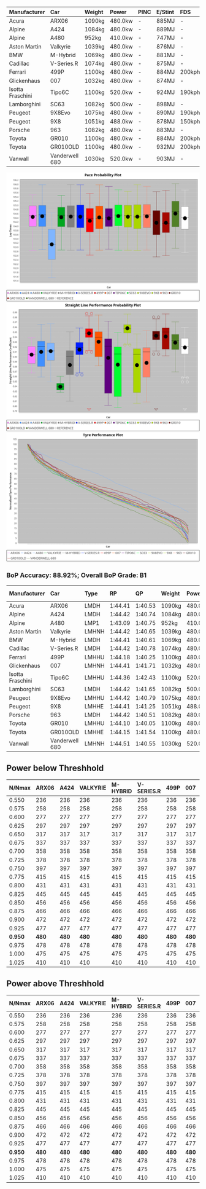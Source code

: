 | Manufacturer     | Car            | Weight | Power   | PINC    | E/Stint | FDS     |
|:-|:-|:-|:-|:-|:-|:-|
| Acura            | ARX06          | 1090kg | 480.0kw |    -    | 885MJ   |    -    |
| Alpine           | A424           | 1084kg | 480.0kw |    -    | 889MJ   |    -    |
| Alpine           | A480           | 952kg  | 410.0kw |    -    | 747MJ   |    -    |
| Aston Martin     | Valkyrie       | 1039kg | 480.0kw |    -    | 876MJ   |    -    |
| BMW              | M-Hybrid       | 1069kg | 480.0kw |    -    | 881MJ   |    -    |
| Cadillac         | V-Series.R     | 1074kg | 480.0kw |    -    | 875MJ   |    -    |
| Ferrari          | 499P           | 1100kg | 480.0kw |    -    | 884MJ   | 200kph  |
| Glickenhaus      | 007            | 1032kg | 480.0kw |    -    | 874MJ   |    -    |
| Isotta Fraschini | Tipo6C         | 1100kg | 520.0kw |    -    | 924MJ   | 190kph  |
| Lamborghini      | SC63           | 1082kg | 500.0kw |    -    | 898MJ   |    -    |
| Peugeot          | 9X8Evo         | 1075kg | 480.0kw |    -    | 890MJ   | 190kph  |
| Peugeot          | 9X8            | 1051kg | 488.0kw |    -    | 878MJ   | 150kph  |
| Porsche          | 963            | 1082kg | 480.0kw |    -    | 883MJ   |    -    |
| Toyota           | GR010          | 1100kg | 480.0kw |    -    | 884MJ   | 200kph  |
| Toyota           | GR010OLD       | 1100kg | 480.0kw |    -    | 932MJ   | 200kph  |
| Vanwall          | Vanderwell 680 | 1030kg | 520.0kw |    -    | 903MJ   |    -    |

![PACECHART](./IMG/AUTO.png)
![STRAIGHTLINEPERFORMANCECHART](./IMG/AUTO_sp.png)
![TYREPERFORMANCECHART](./IMG/AUTO_tw.png)

### BoP Accuracy: 88.92%; Overall BoP Grade: B1
| Manufacturer     | Car            | Type  | RP      | QP      | Weight | Power¹  | Threshhold | PINC    | Power²   | E/Stint | AVG Vmax  | FDS     | RDLC | L/Stint | BOP-Grade | Model Accuracy | Model Points | Match%  | SimDiff |
|:-|:-|:-|:-|:-|:-|:-|:-|:-|:-|:-|:-|:-|:-|:-|:-|:-|:-|:-|:-|
| Acura            | ARX06          | LMDH  | 1:44.41 | 1:40.53 | 1090kg | 480.0kw | 0.0kph     |    -    | 480.00kw |  885MJ  | 296.99kph |    -    | 0.99 | 33      | +A2       | 100.00%        | 996          | 91.96%  | #       |
| Alpine           | A424           | LMDH  | 1:44.42 | 1:40.74 | 1084kg | 480.0kw | 0.0kph     |    -    | 480.00kw |  889MJ  | 298.21kph |    -    | 0.99 | 33      | +A2       | 99.58%         | 1429         | 93.61%  | +0.66   |
| Alpine           | A480           | LMP1  | 1:43.09 | 1:40.75 |  952kg | 410.0kw | 0.0kph     |    -    | 410.00kw |  747MJ  | 298.78kph |    -    | 0.98 | 31      | -Ω1       | 94.94%         | 1689         | 41.27%  | #       |
| Aston Martin     | Valkyrie       | LMHNH | 1:44.42 | 1:40.65 | 1039kg | 480.0kw | 0.0kph     |    -    | 480.00kw |  876MJ  | 288.61kph |    -    | 1.05 | 33      | +C2       | 100.00%        | 247          | 74.02%  | +0.61   |
| BMW              | M-Hybrid       | LMDH  | 1:44.41 | 1:40.61 | 1069kg | 480.0kw | 0.0kph     |    -    | 480.00kw |  881MJ  | 294.57kph |    -    | 1.01 | 33      | ~A1       | 99.97%         | 2912         | 100.00% | +0.40   |
| Cadillac         | V-Series.R     | LMDH  | 1:44.42 | 1:40.78 | 1074kg | 480.0kw | 0.0kph     |    -    | 480.00kw |  875MJ  | 297.85kph |    -    | 1.00 | 33      | +B1       | 99.49%         | 5225         | 89.82%  | +0.96   |
| Ferrari          | 499P           | LMHHU | 1:44.18 | 1:40.25 | 1100kg | 480.0kw | 0.0kph     |    -    | 480.00kw |  884MJ  | 302.36kph | 200kph  | 1.00 | 33      | -A2       | 100.00%        | 5378         | 93.06%  | +0.83   |
| Glickenhaus      | 007            | LMHNH | 1:44.41 | 1:41.71 | 1032kg | 480.0kw | 0.0kph     |    -    | 480.00kw |  874MJ  | 304.25kph |    -    | 0.96 | 33      | +A2       | 93.90%         | 2170         | 91.87%  | #       |
| Isotta Fraschini | Tipo6C         | LMHHU | 1:44.36 | 1:42.43 | 1100kg | 520.0kw | 0.0kph     |    -    | 520.00kw |  924MJ  | 299.75kph | 190kph  | 1.03 | 33      | +C1       | 100.00%        | 132          | 78.46%  | -0.69   |
| Lamborghini      | SC63           | LMDH  | 1:44.42 | 1:41.65 | 1082kg | 500.0kw | 0.0kph     |    -    | 500.00kw |  898MJ  | 296.20kph |    -    | 1.02 | 33      | ~A1       | 100.00%        | 784          | 99.18%  | -0.48   |
| Peugeot          | 9X8Evo         | LMHHU | 1:44.42 | 1:40.79 | 1075kg | 480.0kw | 0.0kph     |    -    | 480.00kw |  890MJ  | 306.06kph | 190kph  | 0.99 | 33      | ~A1       | 100.00%        | 1459         | 95.47%  | +0.95   |
| Peugeot          | 9X8            | LMHHE | 1:44.41 | 1:41.25 | 1051kg | 488.0kw | 0.0kph     |    -    | 488.00kw |  878MJ  | 296.31kph | 150kph  | 1.03 | 33      | +A2       | 99.18%         | 4817         | 91.97%  | -0.28   |
| Porsche          | 963            | LMDH  | 1:44.42 | 1:40.51 | 1082kg | 480.0kw | 0.0kph     |    -    | 480.00kw |  883MJ  | 294.63kph |    -    | 1.00 | 33      | ~A1       | 99.92%         | 14207        | 100.00% | +0.70   |
| Toyota           | GR010          | LMHHU | 1:44.10 | 1:40.05 | 1100kg | 480.0kw | 0.0kph     |    -    | 480.00kw |  884MJ  | 300.76kph | 200kph  | 1.00 | 33      | -A2       | 99.86%         | 4280         | 92.97%  | +1.02   |
| Toyota           | GR010OLD       | LMHHE | 1:44.15 | 1:41.54 | 1100kg | 480.0kw | 0.0kph     |    -    | 480.00kw |  932MJ  | 302.48kph | 200kph  | 1.00 | 33      | +B1       | 99.46%         | 925          | 89.03%  | #       |
| Vanwall          | Vanderwell 680 | LMHNH | 1:44.51 | 1:40.55 | 1030kg | 520.0kw | 0.0kph     |    -    | 520.00kw |  903MJ  | 308.45kph |    -    | 1.01 | 33      | ~A1       | 95.82%         | 642          | 100.00% | #       |

## Power below Threshhold
| N/Nmax    | ARX06   | A424    | VALKYRIE | M-HYBRID | V-SERIES.R | 499P    | 007     | TIPO6C  | SC63    | 9X8EVO  | 9X8     | 963     | GR010   | GR010OLD | VANDERWELL 680 | ​     | RPM      | A480    |
|:-|:-|:-|:-|:-|:-|:-|:-|:-|:-|:-|:-|:-|:-|:-|:-|:-|:-|:-|
|  0.550    |  236    |  236    |  236     |  236     |  236       |  236    |  236    |  256    |  246    |  236    |  240    |  236    |  236    |  236     |  256           |  ​    |   --     |   -     |
|  0.575    |  258    |  258    |  258     |  258     |  258       |  258    |  258    |  279    |  269    |  258    |  262    |  258    |  258    |  258     |  279           |  ​    |   --     |   -     |
|  0.600    |  277    |  277    |  277     |  277     |  277       |  277    |  277    |  300    |  289    |  277    |  282    |  277    |  277    |  277     |  300           |  ​    |   --     |   -     |
|  0.625    |  297    |  297    |  297     |  297     |  297       |  297    |  297    |  322    |  309    |  297    |  302    |  297    |  297    |  297     |  322           |  ​    |   --     |   -     |
|  0.650    |  317    |  317    |  317     |  317     |  317       |  317    |  317    |  343    |  330    |  317    |  322    |  317    |  317    |  317     |  343           |  ​    |   --     |   -     |
|  0.675    |  337    |  337    |  337     |  337     |  337       |  337    |  337    |  365    |  351    |  337    |  343    |  337    |  337    |  337     |  365           |  ​    |   --     |   -     |
|  0.700    |  358    |  358    |  358     |  358     |  358       |  358    |  358    |  387    |  372    |  358    |  364    |  358    |  358    |  358     |  387           |  ​    |   --     |   -     |
|  0.725    |  378    |  378    |  378     |  378     |  378       |  378    |  378    |  409    |  393    |  378    |  384    |  378    |  378    |  378     |  409           |  ​    |   --     |   -     |
|  0.750    |  397    |  397    |  397     |  397     |  397       |  397    |  397    |  430    |  413    |  397    |  403    |  397    |  397    |  397     |  430           |  ​    |   --     |   -     |
|  0.775    |  415    |  415    |  415     |  415     |  415       |  415    |  415    |  449    |  432    |  415    |  422    |  415    |  415    |  415     |  449           |  ​    |  5000    |  241    |
|  0.800    |  431    |  431    |  431     |  431     |  431       |  431    |  431    |  467    |  449    |  431    |  438    |  431    |  431    |  431     |  467           |  ​    |  5500    |  284    |
|  0.825    |  445    |  445    |  445     |  445     |  445       |  445    |  445    |  482    |  464    |  445    |  453    |  445    |  445    |  445     |  482           |  ​    |  6000    |  318    |
|  0.850    |  456    |  456    |  456     |  456     |  456       |  456    |  456    |  494    |  475    |  456    |  464    |  456    |  456    |  456     |  494           |  ​    |  6500    |  359    |
|  0.875    |  466    |  466    |  466     |  466     |  466       |  466    |  466    |  505    |  485    |  466    |  474    |  466    |  466    |  466     |  505           |  ​    |  7000    |  401    |
|  0.900    |  472    |  472    |  472     |  472     |  472       |  472    |  472    |  512    |  492    |  472    |  480    |  472    |  472    |  472     |  512           |  ​    |  7500    |  411    |
|  0.925    |  477    |  477    |  477     |  477     |  477       |  477    |  477    |  517    |  497    |  477    |  485    |  477    |  477    |  477     |  517           |  ​    |  8000    |  407    |
| **0.950** | **480** | **480** | **480**  | **480**  | **480**    | **480** | **480** | **520** | **500** | **480** | **488** | **480** | **480** | **480**  | **520**        | **​** | **8500** | **410** |
|  0.975    |  478    |  478    |  478     |  478     |  478       |  478    |  478    |  518    |  498    |  478    |  486    |  478    |  478    |  478     |  518           |  ​    |  9000    |  205    |
|  1.000    |  475    |  475    |  475     |  475     |  475       |  475    |  475    |  514    |  495    |  475    |  483    |  475    |  475    |  475     |  514           |  ​    |   --     |   -     |
|  1.025    |  410    |  410    |  410     |  410     |  410       |  410    |  410    |  444    |  427    |  410    |  417    |  410    |  410    |  410     |  444           |  ​    |   --     |   -     |

## Power above Threshhold
| N/Nmax    | ARX06   | A424    | VALKYRIE | M-HYBRID | V-SERIES.R | 499P    | 007     | TIPO6C  | SC63    | 9X8EVO  | 9X8     | 963     | GR010   | GR010OLD | VANDERWELL 680 | ​     | RPM      | A480    |
|:-|:-|:-|:-|:-|:-|:-|:-|:-|:-|:-|:-|:-|:-|:-|:-|:-|:-|:-|
|  0.550    |  236    |  236    |  236     |  236     |  236       |  236    |  236    |  256    |  246    |  236    |  240    |  236    |  236    |  236     |  256           |  ​    |   --     |   -     |
|  0.575    |  258    |  258    |  258     |  258     |  258       |  258    |  258    |  279    |  269    |  258    |  262    |  258    |  258    |  258     |  279           |  ​    |   --     |   -     |
|  0.600    |  277    |  277    |  277     |  277     |  277       |  277    |  277    |  300    |  289    |  277    |  282    |  277    |  277    |  277     |  300           |  ​    |   --     |   -     |
|  0.625    |  297    |  297    |  297     |  297     |  297       |  297    |  297    |  322    |  309    |  297    |  302    |  297    |  297    |  297     |  322           |  ​    |   --     |   -     |
|  0.650    |  317    |  317    |  317     |  317     |  317       |  317    |  317    |  343    |  330    |  317    |  322    |  317    |  317    |  317     |  343           |  ​    |   --     |   -     |
|  0.675    |  337    |  337    |  337     |  337     |  337       |  337    |  337    |  365    |  351    |  337    |  343    |  337    |  337    |  337     |  365           |  ​    |   --     |   -     |
|  0.700    |  358    |  358    |  358     |  358     |  358       |  358    |  358    |  387    |  372    |  358    |  364    |  358    |  358    |  358     |  387           |  ​    |   --     |   -     |
|  0.725    |  378    |  378    |  378     |  378     |  378       |  378    |  378    |  409    |  393    |  378    |  384    |  378    |  378    |  378     |  409           |  ​    |   --     |   -     |
|  0.750    |  397    |  397    |  397     |  397     |  397       |  397    |  397    |  430    |  413    |  397    |  403    |  397    |  397    |  397     |  430           |  ​    |   --     |   -     |
|  0.775    |  415    |  415    |  415     |  415     |  415       |  415    |  415    |  449    |  432    |  415    |  422    |  415    |  415    |  415     |  449           |  ​    |  5000    |  241    |
|  0.800    |  431    |  431    |  431     |  431     |  431       |  431    |  431    |  467    |  449    |  431    |  438    |  431    |  431    |  431     |  467           |  ​    |  5500    |  284    |
|  0.825    |  445    |  445    |  445     |  445     |  445       |  445    |  445    |  482    |  464    |  445    |  453    |  445    |  445    |  445     |  482           |  ​    |  6000    |  318    |
|  0.850    |  456    |  456    |  456     |  456     |  456       |  456    |  456    |  494    |  475    |  456    |  464    |  456    |  456    |  456     |  494           |  ​    |  6500    |  359    |
|  0.875    |  466    |  466    |  466     |  466     |  466       |  466    |  466    |  505    |  485    |  466    |  474    |  466    |  466    |  466     |  505           |  ​    |  7000    |  401    |
|  0.900    |  472    |  472    |  472     |  472     |  472       |  472    |  472    |  512    |  492    |  472    |  480    |  472    |  472    |  472     |  512           |  ​    |  7500    |  411    |
|  0.925    |  477    |  477    |  477     |  477     |  477       |  477    |  477    |  517    |  497    |  477    |  485    |  477    |  477    |  477     |  517           |  ​    |  8000    |  407    |
| **0.950** | **480** | **480** | **480**  | **480**  | **480**    | **480** | **480** | **520** | **500** | **480** | **488** | **480** | **480** | **480**  | **520**        | **​** | **8500** | **410** |
|  0.975    |  478    |  478    |  478     |  478     |  478       |  478    |  478    |  518    |  498    |  478    |  486    |  478    |  478    |  478     |  518           |  ​    |  9000    |  205    |
|  1.000    |  475    |  475    |  475     |  475     |  475       |  475    |  475    |  514    |  495    |  475    |  483    |  475    |  475    |  475     |  514           |  ​    |   --     |   -     |
|  1.025    |  410    |  410    |  410     |  410     |  410       |  410    |  410    |  444    |  427    |  410    |  417    |  410    |  410    |  410     |  444           |  ​    |   --     |   -     |
